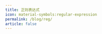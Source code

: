 ```yaml
---
title: 正则表达式
icon: material-symbols:regular-expression
permalink: /blog/reg/
article: false
---
```


<Catalog />